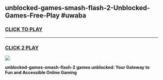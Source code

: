 
## unblocked-games-smash-flash-2-Unblocked-Games-Free-Play #uwaba
<h3>
<a href="https://us.freeplayer.one?title=unblocked-games-smash-flash-2&ref=9M">CLICK TO PLAY</a></h3>
<hr>

<h3>
<a href="https://us.freeplayer.one?title=unblocked-games-smash-flash-2&ref=9M">CLICK 2 PLAY</a>
  
</h3>

<a href="https://us.freeplayer.one?title=unblocked-games-smash-flash-2&ref=9M"><img src="https://clearcache.store/games.png"></a>


**unblocked-games-smash-flash-2 games unblocked: Your Gateway to Fun and Accessible Online Gaming**
